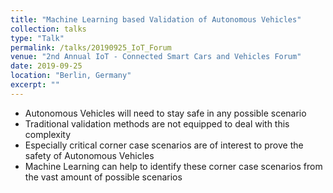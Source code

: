 ```yaml
---
title: "Machine Learning based Validation of Autonomous Vehicles"
collection: talks
type: "Talk"
permalink: /talks/20190925_IoT_Forum
venue: "2nd Annual IoT - Connected Smart Cars and Vehicles Forum"
date: 2019-09-25
location: "Berlin, Germany"
excerpt: ""
---
```


* Autonomous Vehicles will need to stay safe in any possible scenario
* Traditional validation methods are not equipped to deal with this complexity
* Especially critical corner case scenarios are of interest to prove the safety of Autonomous Vehicles
* Machine Learning can help to identify these corner case scenarios from the vast amount of possible scenarios
